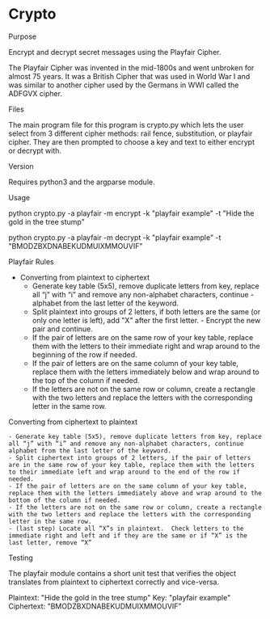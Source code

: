 # Crypto

Purpose 

Encrypt and decrypt secret messages using the Playfair Cipher.  

The Playfair Cipher was invented in the mid-1800s and went unbroken for almost 75 years.  It was a British Cipher that was used in World War I and was similar to another cipher used by the Germans in WWI called the ADFGVX cipher.

Files

The main program file for this program is crypto.py which lets the user select from 3 different cipher methods: rail fence, substitution, or playfair cipher.  They are then prompted to choose a key and text to either encrypt or decrypt with.

Version

Requires python3 and the argparse module.

Usage

python crypto.py -a playfair -m encrypt -k "playfair example" -t "Hide the gold in the tree stump"

python crypto.py -a playfair -m decrypt -k "playfair example" -t "BMODZBXDNABEKUDMUIXMMOUVIF" 


Playfair Rules

- Converting from plaintext to ciphertext
    - Generate key table (5x5), remove duplicate letters from key, replace all “j” with “i” and remove any non-alphabet characters, continue - alphabet from the last letter of the keyword.
    - Split plaintext into groups of 2 letters, if both letters are the same (or only one letter is left), add "X" after the first letter.      - Encrypt the new pair and continue.
    - If the pair of letters are on the same row of your key table, replace them with the letters to their immediate right and wrap around to the beginning of the row if needed.
    - If the pair of letters are on the same column of your key table, replace them with the letters immediately below and wrap around to the top of the column if needed.
    - If the letters are not on the same row or column, create a rectangle with the two letters and replace the letters with the corresponding letter in the same row.
  
Converting from ciphertext to plaintext

    - Generate key table (5x5), remove duplicate letters from key, replace all “j” with “i” and remove any non-alphabet characters, continue alphabet from the last letter of the keyword.
    - Split ciphertext into groups of 2 letters, if the pair of letters are in the same row of your key table, replace them with the letters to their immediate left and wrap around to the end of the row if needed.
    - If the pair of letters are on the same column of your key table, replace them with the letters immediately above and wrap around to the bottom of the column if needed.
    - If the letters are not on the same row or column, create a rectangle with the two letters and replace the letters with the corresponding letter in the same row.
    - (last step) Locate all “X”s in plaintext.  Check letters to the immediate right and left and if they are the same or if “X” is the last letter, remove “X”
    
Testing

The playfair module contains a short unit test that verifies the object translates from plaintext to ciphertext correctly and vice-versa.

Plaintext: "Hide the gold in the tree stump"
Key: "playfair example"
Ciphertext: "BMODZBXDNABEKUDMUIXMMOUVIF”
